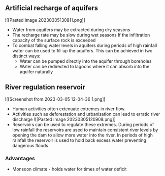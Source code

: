 ## Artificial recharge of aquifers
![[Pasted image 20230305130811.png]]
- Water from aquifers may be extracted during dry seasons
- The recharge rate may be slow during wet seasons If the infiltration capacity of the surface rock is exceeded 
- To combat falling water levels in aquifers during periods of high rainfall water can be used to fill up the aquifers. This can be achieved in two distinct ways:
	- Water can be pumped directly into the aquifer through boreholes 
	- Water can be redirected to lagoons where it can absorb into the aquifer naturally

## River regulation reservoir
![[Screenshot from 2023-03-05 12-04-36 1.png]]
- Human activities often extenuate extremes in river flow.
- Activities such as deforestation and urbanisation can lead to erratic river discharge
 ![[Pasted image 20230305120908.png]]
- Reservoirs can be used to regulate these extremes. During periods of low rainfall the reservoirs are used to maintain consistent river levels by opening the dam to allow more water into the river. In periods of high rainfall the reservoir is used to hold back excess water preventing dangerous floods
### Advantages
- Monsoon climate - holds water for times of water deficit 
